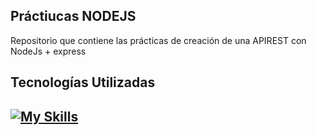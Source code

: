 ## Práctiucas NODEJS   
Repositorio que contiene las prácticas de creación de una APIREST con NodeJs + express   

## Tecnologías Utilizadas

[![My Skills](https://skillicons.dev/icons?i=nodejs)](https://skillicons.dev)
---
